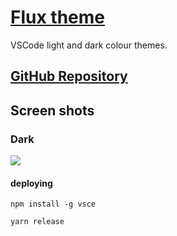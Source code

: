 # [Flux theme](https://marketplace.visualstudio.com/items?itemName=threeninenineone.flux)

VSCode light and dark colour themes.
## [GitHub Repository](https://github.com/georgebutter/flux-vscode-theme)

## Screen shots

### Dark
![](https://user-images.githubusercontent.com/930712/192094956-81c899d0-789c-4fa8-94da-480c926965ef.png)

#### deploying

```
npm install -g vsce
```

```
yarn release
```
